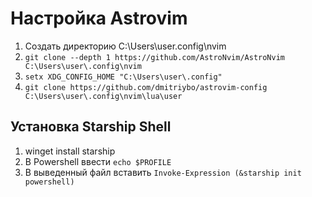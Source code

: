 # Настройка Astrovim

1. Создать директорию C:\Users\user\.config\nvim
2. `git clone --depth 1 https://github.com/AstroNvim/AstroNvim C:\Users\user\.config\nvim`
3. `setx XDG_CONFIG_HOME "C:\Users\user\.config"`
4. `git clone https://github.com/dmitriybo/astrovim-config C:\Users\user\.config\nvim\lua\user`

## Установка Starship Shell

1. winget install starship
2. В Powershell ввести `echo $PROFILE`
3. В выведенный файл вставить `Invoke-Expression (&starship init powershell)`
